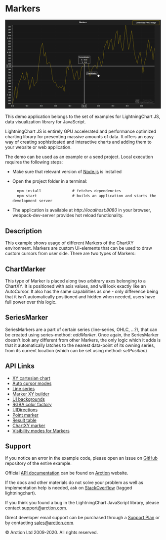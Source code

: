 # Markers

![Markers](markers.png)

This demo application belongs to the set of examples for LightningChart JS, data visualization library for JavaScript.

LightningChart JS is entirely GPU accelerated and performance optimized charting library for presenting massive amounts of data. It offers an easy way of creating sophisticated and interactive charts and adding them to your website or web application.

The demo can be used as an example or a seed project. Local execution requires the following steps:

- Make sure that relevant version of [Node.js](https://nodejs.org/en/download/) is installed
- Open the project folder in a terminal:

        npm install              # fetches dependencies
        npm start                # builds an application and starts the development server

- The application is available at *http://localhost:8080* in your browser, webpack-dev-server provides hot reload functionality.


## Description

This example shows usage of different Markers of the ChartXY environment.
Markers are custom UI-elements that can be used to draw custom cursors from user side. There are two types of Markers:

## ChartMarker

This type of Marker is placed along two arbitrary axes belonging to a ChartXY. It is positioned with axis values, and will look exactly like an AutoCursor. It also has the same capabilities as one - only difference being that it isn't automatically positioned and hidden when needed, users have full power over this logic.

## SeriesMarker

SeriesMarkers are a part of certain series (line-series, OHLC, ...?), that can be created using series-method: *addMarker*. Once again, the SeriesMarker doesn't look any different from other Markers, the only logic which it adds is that it automatically latches to the nearest data-point of its owning series, from its current location (which can be set using method: *setPosition*)


## API Links

* [XY cartesian chart]
* [Auto cursor modes]
* [Line series]
* [Marker XY builder]
* [UI backgrounds]
* [RGBA color factory]
* [UIDirections]
* [Point marker]
* [Result table]
* [ChartXY marker]
* [Visibility modes for Markers]


## Support

If you notice an error in the example code, please open an issue on [GitHub][0] repository of the entire example.

Official [API documentation][1] can be found on [Arction][2] website.

If the docs and other materials do not solve your problem as well as implementation help is needed, ask on [StackOverflow][3] (tagged lightningchart).

If you think you found a bug in the LightningChart JavaScript library, please contact support@arction.com.

Direct developer email support can be purchased through a [Support Plan][4] or by contacting sales@arction.com.

[0]: https://github.com/Arction/
[1]: https://www.arction.com/lightningchart-js-api-documentation/
[2]: https://www.arction.com
[3]: https://stackoverflow.com/questions/tagged/lightningchart
[4]: https://www.arction.com/support-services/

© Arction Ltd 2009-2020. All rights reserved.


[XY cartesian chart]: https://www.arction.com/lightningchart-js-api-documentation/v3.0.0/classes/chartxy.html
[Auto cursor modes]: https://www.arction.com/lightningchart-js-api-documentation/v3.0.0/enums/autocursormodes.html
[Line series]: https://www.arction.com/lightningchart-js-api-documentation/v3.0.0/classes/lineseries.html
[Marker XY builder]: https://www.arction.com/lightningchart-js-api-documentation/v3.0.0/globals.html#markerbuilders
[UI backgrounds]: https://www.arction.com/lightningchart-js-api-documentation/v3.0.0/globals.html#uibackgrounds
[RGBA color factory]: https://www.arction.com/lightningchart-js-api-documentation/v3.0.0/globals.html#colorrgba
[UIDirections]: https://www.arction.com/lightningchart-js-api-documentation/v3.0.0/enums/uidirections.html
[Point marker]: https://www.arction.com/lightningchart-js-api-documentation/v3.0.0/interfaces/pointmarker.html
[Result table]: https://www.arction.com/lightningchart-js-api-documentation/v3.0.0/interfaces/resulttable.html
[ChartXY marker]: https://www.arction.com/lightningchart-js-api-documentation/v3.0.0/classes/chartmarkerxy.html
[Visibility modes for Markers]: https://www.arction.com/lightningchart-js-api-documentation/v3.0.0/enums/uivisibilitymodes.html

